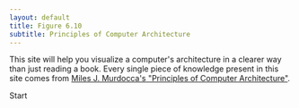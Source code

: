 ```yaml
---
layout: default
title: Figure 6.10
subtitle: Principles of Computer Architecture
---
```


This site will help you visualize a computer's architecture in a clearer way than just reading a book. Every single piece of knowledge present in this site comes from [Miles J. Murdocca's "Principles of Computer Architecture"](http://academicos.azc.uam.mx/oan/lac/Murdocca_en.pdf).

<footer>
  <a onclick="load(14)" class="button">Start</a>
</footer>